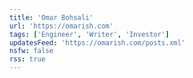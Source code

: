 ```yaml
---
title: 'Omar Bohsali'
url: 'https://omarish.com'
tags: ['Engineer', 'Writer', 'Investor']
updatesFeed: 'https://omarish.com/posts.xml'
nsfw: false
rss: true
---
```

